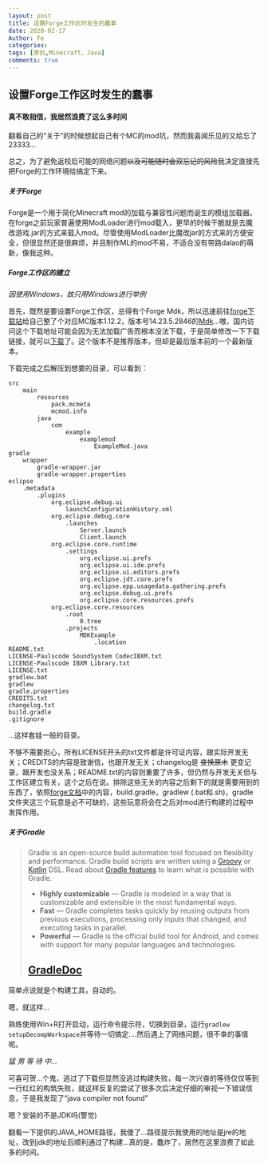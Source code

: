 ```yaml
---
layout: post
title: 设置Forge工作区时发生的蠢事
date: 2020-02-17
Author: Fe
categories: 
tags: [原创,Minecraft，Java]
comments: true
---
```


## 设置Forge工作区时发生的蠢事

#### 真不敢相信，我居然浪费了这么多时间

翻看自己的“关于”的时候想起自己有个MC的mod坑，然而我喜闻乐见的又给忘了23333...

总之，为了避免返校后可能的网络问题~~以及可能随时会双忘记的风险~~我决定直接先把Forge的工作环境给搞定下来。

##### 关于Forge

Forge是一个用于简化Minecraft mod的加载与兼容性问题而诞生的模组加载器。在forge之前玩家普遍使用ModLoader进行mod载入，更早的时候干脆就是去魔改游戏.jar的方式来载入mod。尽管使用ModLoader比魔改jar的方式来的方便安全，但很显然还是很麻烦，并且制作ML的mod不易，不适合没有带路dalao的萌新，像我这种。

##### Forge工作区的建立

*因使用Windows，故只用Windows进行举例*

首先，既然是要设置Forge工作区，总得有个Forge Mdk，所以迅速前往[forge下载站](http://files.minecraftforge.net/)给自己整了个对应MC版本1.12.2，版本号14.23.5.2846的[Mdk](https://adfoc.us/serve/sitelinks/?id=271228&url=https://files.minecraftforge.net/maven/net/minecraftforge/forge/1.12.2-14.23.5.2846/forge-1.12.2-14.23.5.2846-mdk.zip)...嗷，国内访问这个下载地址可能会因为无法加载广告而根本没法下载，于是简单修改一下下载链接，就可以[下载](https://files.minecraftforge.net/maven/net/minecraftforge/forge/1.12.2-14.23.5.2846/forge-1.12.2-14.23.5.2846-mdk.zip)了。这个版本不是推荐版本，但却是最后版本前的一个最新版本。

下载完成之后解压到想要的目录，可以看到：

```
src
	main
		resources
			pack.mcmeta
			mcmod.info
		java
			com
				example
					examplemod
						ExampleMod.java
gradle
	wrapper
		gradle-wrapper.jar
		gradle-wrapper.properties
eclipse
	.metadata
		.plugins
			org.eclipse.debug.ui
				launchConfigurationHistory.xml
			org.eclipse.debug.core
				.launches
					Server.launch
					Client.launch
			org.eclipse.core.runtime
				.settings
					org.eclipse.ui.prefs
					org.eclipse.ui.ide.prefs
					org.eclipse.ui.editors.prefs
					org.eclipse.jdt.core.prefs
					org.eclipse.epp.usagedata.gathering.prefs
					org.eclipse.debug.ui.prefs
					org.eclipse.core.resources.prefs
			org.eclipse.core.resources
				.root
					0.tree
				.projects
					MDKExample
						.location
README.txt
LICENSE-Paulscode SoundSystem CodecIBXM.txt
LICENSE-Paulscode IBXM Library.txt
LICENSE.txt
gradlew.bat
gradlew
gradle.properties
CREDITS.txt
changelog.txt
build.gradle
.gitignore
```

...这样套娃一般的目录。

不够不需要担心，所有LICENSE开头的txt文件都是许可证内容，跟实际开发无关；CREDITS的内容是致谢信，也跟开发无关；changelog是 ~~变换原木~~ 更变记录，跟开发也没关系；README.txt的内容则重要了许多，但仍然与开发无关但与工作区建立有关，这个之后在说。排除这些无关的内容之后剩下的就是需要用到的东西了，依照[forge文档](https://mcforge-cn.readthedocs.io/)中的内容，build.gradle，gradlew (.bat和.sh)，gradle 文件夹这三个玩意是必不可缺的，这些玩意将会在之后对mod进行构建的过程中发挥作用。

##### 关于Gradle

> Gradle is an open-source build automation tool focused on flexibility and performance. Gradle build scripts are written using a [Groovy](https://groovy-lang.org/) or [Kotlin](https://kotlinlang.org/) DSL. Read about [Gradle features](https://gradle.org/features/) to learn what is possible with Gradle.
>
> - **Highly customizable** — Gradle is modeled in a way that is customizable and extensible in the most fundamental ways.
> - **Fast** — Gradle completes tasks quickly by reusing outputs from previous executions, processing only inputs that changed, and executing tasks in parallel.
> - **Powerful** — Gradle is the official build tool for Android, and comes with support for many popular languages and technologies.
>
> ## [GradleDoc](https://docs.gradle.org/current/userguide/userguide.html#new_projects_with_gradle)

简单点说就是个构建工具，自动的。

嗯，就这样...

熟练使用Win+R打开启动，运行命令提示符，切换到目录，运行`gradlew setupDecompWorkspace`并等待一切搞定....然后遇上了网络问题，很不幸的事情呢。

*猛 男 等 待 中...*

可喜可贺...个鬼，逃过了下载但显然没逃过构建失败，每一次兴奋的等待仅仅等到一行红红的构筑失败，就这样反复的尝试了很多次后决定仔细的审视一下错误信息，于是我发现了“java compiler not found”

嗯？安装的不是JDK吗(警觉)

翻看一下提供的JAVA_HOME路径，我傻了...路径提示我使用的地址是jre的地址，改到jdk的地址后顺利通过了构建...真的是，蠢炸了，居然在这里浪费了如此多的时间。

